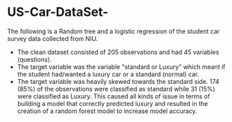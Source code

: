 # US-Car-DataSet-

The following is a Random tree and a logistic regression of the student car survey data collected from NIU. 

* The clean dataset consisted of 205 observations and had 45 variables (questions).
* The target variable was the variable  "standard or Luxury"  which meant if the student had/wanted a luxury car or a standard (normal) car.
* The target variable was heavily skewed towards the standard side. 174 (85%) of the observations were classified as standard while 31 (15%) were classified as Luxury. This caused all kinds of issue in terms of building a model that correctly predicted luxury and resulted in the creation of a random forest model to increase model accuracy. 
